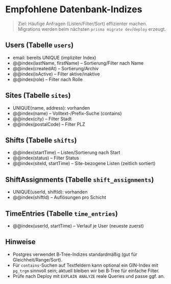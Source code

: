 # Empfohlene Datenbank-Indizes

> Ziel: Häufige Anfragen (Listen/Filter/Sort) effizienter machen. Migrations werden beim nächsten `prisma migrate dev`/`deploy` erzeugt.

## Users (Tabelle `users`)
- email: bereits UNIQUE (impliziter Index)
- @@index(lastName, firstName) – Sortierung/Filter nach Name
- @@index(createdAt) – Sortierung/Archiv
- @@index(isActive) – Filter aktive/inaktive
- @@index(role) – Filter nach Rolle

## Sites (Tabelle `sites`)
- UNIQUE(name, address): vorhanden
- @@index(name) – Volltext-/Prefix-Suche (contains)
- @@index(city) – Filter Stadt
- @@index(postalCode) – Filter PLZ

## Shifts (Tabelle `shifts`)
- @@index(startTime) – Listen/Sortierung nach Start
- @@index(status) – Filter Status
- @@index(siteId, startTime) – Site-bezogene Listen (zeitlich sortiert)

## ShiftAssignments (Tabelle `shift_assignments`)
- UNIQUE(userId, shiftId): vorhanden
- @@index(shiftId) – Auflösungen pro Schicht

## TimeEntries (Tabelle `time_entries`)
- @@index(userId, startTime) – Verlauf je User (neueste zuerst)

## Hinweise
- Postgres verwendet B‑Tree-Indizes standardmäßig (gut für Gleichheit/Range/Sort).
- Für `contains`-Suchen auf Textfeldern kann optional ein GIN-Index mit `pg_trgm` sinnvoll sein; aktuell bleiben wir bei B‑Tree für einfache Filter.
- Prüfe nach Deploy mit `EXPLAIN ANALYZE` reale Queries und passe ggf. an.
